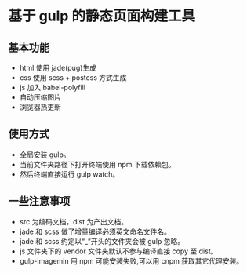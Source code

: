 # 基于 gulp 的静态页面构建工具

## 基本功能

- html 使用 jade(pug)生成
- css 使用 scss + postcss 方式生成
- js 加入 babel-polyfill
- 自动压缩图片
- 浏览器热更新

## 使用方式

- 全局安装 gulp。
- 当前文件夹路径下打开终端使用 npm 下载依赖包。
- 然后终端直接运行 gulp watch。

## 一些注意事项

- src 为编码文档，dist 为产出文档。
- jade 和 scss 做了增量编译必须英文命名文件名。
- jade 和 scss 约定以“\_”开头的文件夹会被 gulp 忽略。
- js 文件夹下的 vendor 文件夹默认不参与编译直接 copy 至 dist。
- gulp-imagemin 用 npm 可能安装失败,可以用 cnpm 获取其它代理安装。
